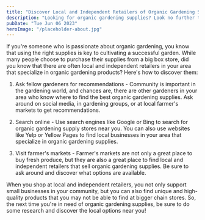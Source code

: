 ```yaml
---
title: "Discover Local and Independent Retailers of Organic Gardening Supplies Near You"
description: "Looking for organic gardening supplies? Look no further than your local and independent retailers! Discover where to find the best organic gardening supplies near you."
pubDate: "Tue Jun 06 2023"
heroImage: "/placeholder-about.jpg"
---
```


If you&#39;re someone who is passionate about organic gardening, you know that using the right supplies is key to cultivating a successful garden. While many people choose to purchase their supplies from a big box store, did you know that there are often local and independent retailers in your area that specialize in organic gardening products? Here&#39;s how to discover them:

1. Ask fellow gardeners for recommendations - Community is important in the gardening world, and chances are, there are other gardeners in your area who know where to find the best organic gardening supplies. Ask around on social media, in gardening groups, or at local farmer&#39;s markets to get recommendations.

2. Search online - Use search engines like Google or Bing to search for organic gardening supply stores near you. You can also use websites like Yelp or Yellow Pages to find local businesses in your area that specialize in organic gardening supplies.

3. Visit farmer&#39;s markets - Farmer&#39;s markets are not only a great place to buy fresh produce, but they are also a great place to find local and independent retailers that sell organic gardening supplies. Be sure to ask around and discover what options are available.

When you shop at local and independent retailers, you not only support small businesses in your community, but you can also find unique and high-quality products that you may not be able to find at bigger chain stores. So, the next time you&#39;re in need of organic gardening supplies, be sure to do some research and discover the local options near you!